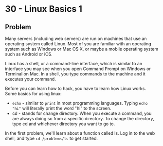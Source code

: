 # 30 - Linux Basics 1

## Problem

Many servers (including web servers) are run on machines that use an operating system called Linux. Most of you are familiar with an operating system such as Windows or Mac OS X, or maybe a mobile operating system such as Android or iOS.

Linux has a shell, or a command-line interface, which is similar to an interface you may see when you open Command Prompt on Windows or Terminal on Mac. In a shell, you type commands to the machine and it executes your command.

Before you can learn how to hack, you have to learn how Linux works. Some basics for using linux:

- `echo` - similar to `print` in most programming languages. Typing `echo "hi"` will literally print the word "hi" to the screen.
- cd - stands for change directory. When you execute a command, you are always doing so from a specific directory. To change the directory, type cd and whichever directory you want to go to.

In the first problem, we'll learn about a function called ls. Log in to the web shell, and type `cd /problems/ls` to get started.